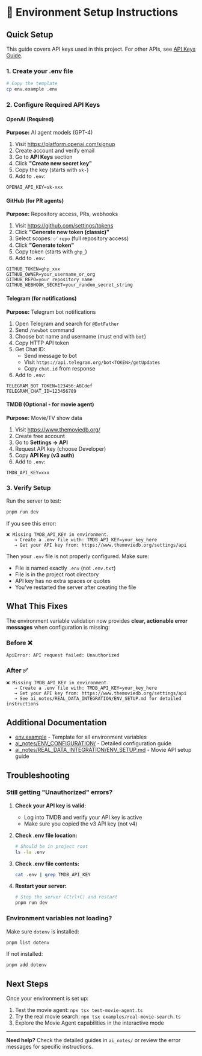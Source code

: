 # 🔧 Environment Setup Instructions

## Quick Setup

This guide covers API keys used in this project. For other APIs, see [API Keys Guide](./api-keys-guide.md).

### 1. Create your .env file
```bash
# Copy the template
cp env.example .env
```

### 2. Configure Required API Keys

#### OpenAI (Required)
**Purpose:** AI agent models (GPT-4)

1. Visit https://platform.openai.com/signup
2. Create account and verify email
3. Go to **API Keys** section
4. Click **"Create new secret key"**
5. Copy the key (starts with `sk-`)
6. Add to `.env`:
```env
OPENAI_API_KEY=sk-xxx
```

#### GitHub (for PR agents)
**Purpose:** Repository access, PRs, webhooks

1. Visit https://github.com/settings/tokens
2. Click **"Generate new token (classic)"**
3. Select scopes: ✅ `repo` (full repository access)
4. Click **"Generate token"**
5. Copy token (starts with `ghp_`)
6. Add to `.env`:
```env
GITHUB_TOKEN=ghp_xxx
GITHUB_OWNER=your_username_or_org
GITHUB_REPO=your_repository_name
GITHUB_WEBHOOK_SECRET=your_random_secret_string
```

#### Telegram (for notifications)
**Purpose:** Telegram bot notifications

1. Open Telegram and search for `@BotFather`
2. Send `/newbot` command
3. Choose bot name and username (must end with `bot`)
4. Copy HTTP API token
5. Get Chat ID:
   - Send message to bot
   - Visit `https://api.telegram.org/bot<TOKEN>/getUpdates`
   - Copy `chat.id` from response
6. Add to `.env`:
```env
TELEGRAM_BOT_TOKEN=123456:ABCdef
TELEGRAM_CHAT_ID=123456789
```

#### TMDB (Optional - for movie agent)
**Purpose:** Movie/TV show data

1. Visit https://www.themoviedb.org/
2. Create free account
3. Go to **Settings → API**
4. Request API key (choose Developer)
5. Copy **API Key (v3 auth)**
6. Add to `.env`:
```env
TMDB_API_KEY=xxx
```

### 3. Verify Setup

Run the server to test:
```bash
pnpm run dev
```

If you see this error:
```
❌ Missing TMDB_API_KEY in environment.
   → Create a .env file with: TMDB_API_KEY=your_key_here
   → Get your API key from: https://www.themoviedb.org/settings/api
```

Then your `.env` file is not properly configured. Make sure:
- File is named exactly `.env` (not `.env.txt`)
- File is in the project root directory
- API key has no extra spaces or quotes
- You've restarted the server after creating the file

## What This Fixes

The environment variable validation now provides **clear, actionable error messages** when configuration is missing:

### Before ❌
```
ApiError: API request failed: Unauthorized
```

### After ✅
```
❌ Missing TMDB_API_KEY in environment.
   → Create a .env file with: TMDB_API_KEY=your_key_here
   → Get your API key from: https://www.themoviedb.org/settings/api
   → See ai_notes/REAL_DATA_INTEGRATION/ENV_SETUP.md for detailed instructions
```

## Additional Documentation

- [env.example](./env.example) - Template for all environment variables
- [ai_notes/ENV_CONFIGURATION/](./ai_notes/ENV_CONFIGURATION/) - Detailed configuration guide
- [ai_notes/REAL_DATA_INTEGRATION/ENV_SETUP.md](./ai_notes/REAL_DATA_INTEGRATION/ENV_SETUP.md) - Movie API setup guide

## Troubleshooting

### Still getting "Unauthorized" errors?

1. **Check your API key is valid:**
   - Log into TMDB and verify your API key is active
   - Make sure you copied the v3 API key (not v4)

2. **Check .env file location:**
   ```bash
   # Should be in project root
   ls -la .env
   ```

3. **Check .env file contents:**
   ```bash
   cat .env | grep TMDB_API_KEY
   ```

4. **Restart your server:**
   ```bash
   # Stop the server (Ctrl+C) and restart
   pnpm run dev
   ```

### Environment variables not loading?

Make sure `dotenv` is installed:
```bash
pnpm list dotenv
```

If not installed:
```bash
pnpm add dotenv
```

## Next Steps

Once your environment is set up:
1. Test the movie agent: `npx tsx test-movie-agent.ts`
2. Try the real movie search: `npx tsx examples/real-movie-search.ts`
3. Explore the Movie Agent capabilities in the interactive mode

---

**Need help?** Check the detailed guides in `ai_notes/` or review the error messages for specific instructions.




